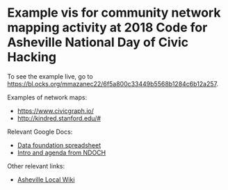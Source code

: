 # Example vis for community network mapping activity at 2018 Code for Asheville National Day of Civic Hacking

To see the example live, go to https://bl.ocks.org/mmazanec22/6f5a800c33449b5568b1284c6b12a257.


Examples of network maps:
* https://www.civicgraph.io/
* http://kindred.stanford.edu/#


Relevant Google Docs:
* [Data foundation spreadsheet](https://docs.google.com/spreadsheets/d/10rSZhKJ5Li3NC6S6AHrD9bywVuCx9OVPQ0z2CgIcSzs/edit?usp=sharing)
* [Intro and agenda from NDOCH](https://docs.google.com/document/d/1zGiggxMU0m5xeWMKCcp_ek5Nz-yRZ3UYsO2tjsnJVXA/edit?usp=sharing)


Other relevant links:
* [Asheville Local Wiki](https://localwiki.org/asheville/)
